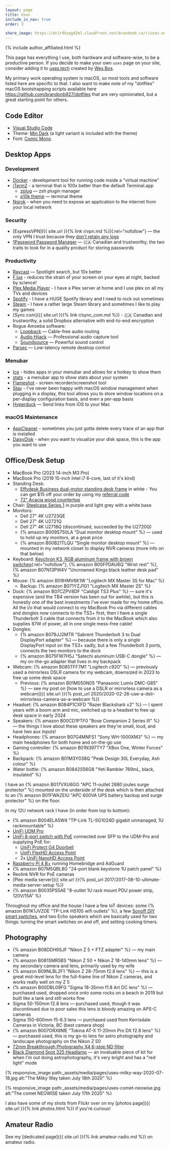 ```yaml
---
layout: page
title: Uses
include_in_nav: true
order: 3

share_image: https://dc1r9kxqg42ml.cloudfront.net/brandonb.ca/r/uses-overhead-desk-v2-1400x1120.jpg
---
```


{% include author_affiliated.html %}

<!-- {% responsive_image path:_assets/media/pages/uses-desk-overview-v2.jpg alt:"My desk setup" %} -->

This page has everything I use, both hardware and software-wise, to be a productive person. If you decide to make your own `uses` page on your site, consider adding it to [uses.tech](https://uses.tech) created by [Wes Bos](https://twitter.com/wesbos).

My primary work operating system is macOS, so most tools and software listed here are specific to that. I also want to make note of my "dotfiles" macOS bootstrapping scripts available here <https://github.com/brandonb927/dotfiles> that are very opinionated, but a great starting point for others.

## Code Editor

- [Visual Studio Code](https://code.visualstudio.com/)
- Theme: [Min Dark](https://marketplace.visualstudio.com/items?itemName=miguelsolorio.min-theme) (a light variant is included with the theme)
- Font: [Comic Mono](https://dtinth.github.io/comic-mono-font/)

## Desktop Apps

### Development

- [Docker](https://www.docker.com/products/docker-desktop) - development tool for running code inside a "virtual machine"
- [iTerm2](https://www.iterm2.com/) - a terminal that is 100x better than the default Terminal.app
  - [zplug](https://github.com/zplug/zplug) — zsh plugin manager
  - [p10k theme](https://github.com/romkatv/powerlevel10k) — terminal theme
- [Ngrok](https://ngrok.com/) - when you need to expose an application to the internet from your local network

### Security

- [ExpressVPN]({{ site.url }}{% link r/vpn.md %}){:rel="nofollow"} — the only VPN I trust because they [don't retain _any_ logs](https://www.expressvpn.com/what-is-vpn/policy-towards-logs)
- [1Password Password Manager](https://1password.com/sign-up/ca/) — 🇨🇦 Canadian and trustworthy, the two traits to look for in a quality product for storing passwords

### Productivity

- [Raycast](https://www.raycast.com/) — Spotlight search, but 10x better
- [F.lux](https://justgetflux.com/) - reduces the strain of your screen on your eyes at night, backed by science!
- [Plex Media Player](https://www.plex.tv/en-ca/media-server-downloads/#plex-app) - I have a Plex server at home and I use plex on all my TVs and devices
- [Spotify](https://www.spotify.com/) - I have a HUGE Spotify library and I need to rock out sometimes
- [Steam](https://store.steampowered.com/about/) - I have a rather large Steam library and sometimes I like to play my games
- [Sync.com]({{ site.url }}{% link r/sync_com.md %}) - 🇨🇦 Canadian and trustworthy, a solid Dropbox alternative with end-to-end encryption
- Rogue Amoeba software:
  - [Loopback](https://rogueamoeba.com/loopback/) — Cable-free audio routing
  - [Audio Hijack](https://rogueamoeba.com/audiohijack/) — Professional audio capture tool
  - [Soundsource](https://rogueamoeba.com/soundsource/) — Powerful sound control
- [Parsec](https://parsec.app/) — Low-latency remote desktop control

### Menubar

- [Ice](https://github.com/jordanbaird/Ice) - hides apps in your menubar and allows for a hotkey to show them
- [stats](https://github.com/exelban/stats) - a menubar app to show stats about your system
- [Flameshot](https://flameshot.org/) - screen recorder/screenshot tool
- [Stay](https://cordlessdog.com/stay/) - I've never been happy with macOS window management when plugging in a display, this tool allows you to store window locations on a per-display configuration basis, and even a per-app basis
- [Hyperduck](https://sindresorhus.com/hyperduck) — Send links from iOS to your Mac

### macOS Maintenance

- [AppCleaner](http://freemacsoft.net/appcleaner/) - sometimes you just gotta delete every trace of an app that is installed
- [DaisyDisk](https://daisydiskapp.com/) - when you want to visualize your disk space, this is the app you want to use

<!-- {% responsive_image path:_assets/media/pages/uses-overhead-desk-v2.jpg alt:"Desk setup overhead ❤️" %} -->

## Office/Desk Setup

- MacBook Pro (2023 14-inch M3 Pro)
- MacBook Pro (2019 15-inch Intel i7 6-core, last of it's kind)
- Standing Desk:
  - [Effydesk Business dual-motor standing desk frame](https://effydesk.ca/products/electric-adjustable-standing-desk-business-office) in white - You can get \$15 off your order by using my [referral code](http://effydesk.refr.cc/brandonb)
  - [72" Acacia wood countertop](https://www.lowes.ca/product/kitchen-countertops/q-solutions-acacia-straight-cut-kitchen-countertop-970792)
- Chair: [Steelcase Series 1](https://www.steelcase.com/products/office-chairs/steelcase-series-1/) in purple and light grey with a white base
- Monitors:
  - Dell 27" 4K U2723QE
  - Dell 27" 4K U2721Q
  - Dell 27" 4K U2718Q (discontinued, succeeded by the U2720Q)
  - {% amazon B009S750LA "Dual monitor desktop mount" %} — used to hold up my monitors, at a great price
  - {% amazon B00B21TLQU "Single monitor desktop mount" %} — mounted in my network closet to display NVR cameras (more info on that below)
- Keyboard: [Keychron K3, RGB aluminum frame with brown switches](https://www.keychron.com/products/keychron-k3-wireless-mechanical-keyboard?variant=32220198699097){:rel="nofollow"}, {% amazon B00FPDAU6Q "Wrist rest" %}, {% amazon B07N13PW4V "Uncrowned Kings black leather desk pad" %}
- Mouse: {% amazon B09HMV6K1W "Logitech MX Master 3S for Mac" %}
  - Backup: {% amazon B071YZJ1G1 "Logitech MX Master 2S" %}
- Dock: {% amazon B07CZPV8DF "Caldigit TS3 Plus" %} — sure it's expensive (and the TB4 version has been out for awhile), but this is honestly one of the best investments I've ever made for my home office. All the i/o that would connect to my MacBook Pro via different cables and dongles now connects to the TS3+ first, then I have a single Thunderbolt 3 cable that connects from it to the MacBook which also supplies 87W of power, all in one single mess-free cable!
- Dongles:
  - {% amazon B079JJ2MTR "Sabrent Thunderbolt 3 to Dual DisplayPort adapter" %} — because there is only a single DisplayPort input on the TS3+ sadly, but a few Thunderbolt 3 ports, connects the two monitors to the dock
  - {% amazon B075FW7H5J "Satechi aluminum USB-C dongle" %} — my on-the-go adapter that lives in my backpack
- Webcam: {% amazon B085TFF7M1 "Logitech c920" %} — previously used a mirrorless DSLR camera for my webcam, downsized in 2023 to free up some desk space
  - Previous: {% amazon B01M050N05 "Panasonic Lumix DMC-G85" %} — see my post on [how to use a DSLR or mirrorless camera as a webcam]({{ site.url }}{% post_url 2020/2020-02-26-use-a-dslr-mirrorless-camera-as-a-webcam %})
- Headset: {% amazon B084P1CXFD "Razer Blackshark v2" %} — I spent years with a boom arm and mic, switched up to a headset to free up desk space in early 2024
- Speakers: {% amazon B00CD1PTF0 "Bose Companion 2 Series III" %} — the things I love about these speakers are they're small, loud, and have two aux inputs!
- Headphones: {% amazon B07G4MNFS1 "Sony WH-1000XM3" %} — my main headphones for both home and on-the-go use
- Gaming controller: {% amazon B01N397TY7 "XBox One, Winter Forces" %}
- Backpack: {% amazon B01M3Y038Q "Peak Design 30L Everyday, Ash colour" %}
- Water bottle: {% amazon B0842S56G8 "Yeti Rambler 769mL, black, insulated" %}

<!-- {% responsive_image path:_assets/media/pages/uses-desk-keyboard-v2.jpg alt:"Keychron K2 keyboard, RØDE NT-USB-Mini microphone, Logitech MX Master 2S mouse" %} -->

I have an {% amazon B017VXU6GG "APC 11-outlet 2880 joules surge protector" %} mounted on the underside of the desk which is then attached to an {% amazon B01FWAZEIU "APC 600VA UPS battery backup and surge protector" %} on the floor.

In my 12U network rack I have (in order from top to bottom):

- {% amazon B004ELA5W4 "TP-Link TL-SG1024D gigabit unmanaged, 1U rackmountable" %}
- [UniFi UDM Pro](https://ca.store.ui.com/products/udm-pro)
- [UniFi 8-port switch with PoE](https://ca.store.ui.com/products/unifi-switch-8-150w) connected over SFP to the UDM-Pro and supplying PoE for:
  - [UniFi Protect G4 Doorbell](https://ca.store.ui.com/products/uvc-g4-doorbell)
  - [UniFi FlexHD Access Point](https://ca.store.ui.com/products/unifi-flexhd)
  - 2x [UniFi NanoHD Access Point](https://ca.store.ui.com/products/unifi-nanohd-us)
- [Raspberry Pi 4 B+](https://www.buyapi.ca/product/raspberry-pi-3-model-b-plus/) running Homebridge and AdGuard
- {% amazon B07M5QBL8G "24-port blank keystone 1U patch panel" %}
- Reolink NVR for PoE cameras
- [Plex media server]({{ site.url }}{% post_url 2017/2017-08-10-ultimate-media-server-setup %})
- {% amazon B0035PS5AE "8-outlet 1U rack mount PDU power strip, 120V/15A" %}

Throughout my office and the house I have a few IoT devices: some {% amazon B01K1JVZOE "TP-Link HS105 wifi outlets" %}, a few [Sonoff DIY smart switches](https://sonoff.tech/product/diy-smart-switch/basicr2/), and two Echo speakers which are basically used for two things: turning the smart switches on and off, and setting cooking timers.

## Photography

- {% amazon B08DDH9SJF "Nikon Z 5 + FTZ adapter" %} — my main camera
- {% amazon B081SMR5BS "Nikon Z 50 + Nikon Z 18-140mm lens" %} — my secondary camera and lens, primarily used by my wife
- {% amazon B09NLBL2F1 "Nikon Z 28-75mm f2.8 lens" %} — this is a great mid-level lens for the full-frame line of Nikon Z cameras, and works really well on my Z 5
- {% amazon B00DBL09FG "Sigma 18-35mm f1.8 Art DC lens" %} — purchased used, dropped once onto some rocks on a beach in 2019 but built like a tank and still works fine
- Sigma 50-150mm f2.8 lens — purchased used, though it was discontinued due to poor sales this lens is bloody amazing on APS-C cameras
- Sigma 150-600mm f5-6.3 lens — purchased used from Kerrisdale Cameras in Victoria, BC (best camera shop)
- {% amazon B007ORX8ME "Tokina AT-X 11-20mm Pro DX f2.8 lens" %} — purchased used, this is my go-to lens for astro photography and landscape photography on the Nikon Z 50
- [72mm Breakthrough Photography X4 6-stop ND filter](https://breakthrough.photography/products/x4-neutral-density?variant=30850759569)
- [Black Diamond Spot 325 Headlamp](https://www.mec.ca/en/product/5061-168/Spot-325-Headlamp) — an invaluable piece of kit for when I'm out doing astrophotography, it's very bright and has a "red light" mode

{% responsive_image path:_assets/media/pages/uses-milky-way-2020-07-18.jpg alt:"The Milky Way taken July 18th 2020" %}

{% responsive_image path:_assets/media/pages/uses-comet-neowise.jpg alt:"The comet NEOWISE taken July 17th 2020" %}

I also have some of my shots from Flickr over on my [photos page]({{ site.url }}{% link photos.html %}) if you're curious!

## Amateur Radio

See my [dedicated page]({{ site.url }}{% link amateur-radio.md %}) on amateur radio.
